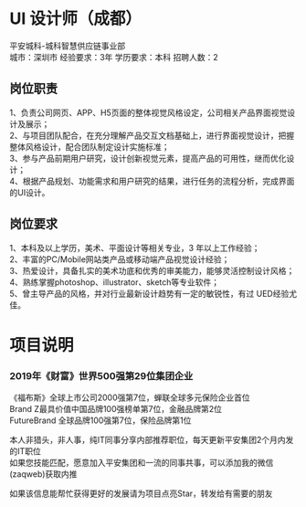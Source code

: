 # UI 设计师（成都）
平安城科-城科智慧供应链事业部  
城市：深圳市 经验要求：3年 学历要求：本科  招聘人数：2

## 岗位职责
1、负责公司网页、APP、H5页面的整体视觉风格设定，公司相关产品界面视觉设计及展示；   
2、与项目团队配合，在充分理解产品交互文档基础上，进行界面视觉设计，把握整体风格设计，配合团队制定设计实施标准；   
3、参与产品前期用户研究，设计创新视觉元素，提高产品的可用性，继而优化设计；   
4、根据产品规划、功能需求和用户研究的结果，进行任务的流程分析，完成界面的UI设计。

## 岗位要求
1、本科及以上学历，美术、平面设计等相关专业，3 年以上工作经验；   
2、丰富的PC/Mobile网站类产品或移动端产品视觉设计经验；   
3、热爱设计，具备扎实的美术功底和优秀的审美能力，能够灵活控制设计风格；   
4、熟练掌握photoshop、illustrator、sketch等专业软件；   
5、曾主导产品的风格，并对行业最新设计趋势有一定的敏锐性，有过 UED经验尤佳。

# 项目说明

### 2019年《财富》世界500强第29位集团企业
《福布斯》全球上市公司2000强第7位，蝉联全球多元保险企业首位  
Brand Z最具价值中国品牌100强榜单第7位，金融品牌第2位  
FutureBrand 全球品牌100强第7位，保险品牌第1位

本人非猎头，非人事，纯IT同事分享内部推荐职位，每天更新平安集团2个月内发的IT职位  
如果您技能匹配，愿意加入平安集团和一流的同事共事，可以添加我的微信(zaqweb)获取内推 

如果该信息能帮忙获得更好的发展请为项目点亮Star，转发给有需要的朋友




